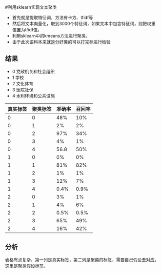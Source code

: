 #利用sklearn实现文本聚类

- 首先就是提取特征词，方法有卡方、tfidf等
- 然后将文本向量化，取到3000个特征词，如果文本中包含特征词，则把权重值置为tfidf值。
- 利用sklearn中的kmeans方法进行聚类。
- 由于此次语料本来就是分好类的可以打完标进行检验
## 结果

- 0 党政机关和社会组织
- 1 学校
- 2 文化体育
- 3 医院社保
- 4 水利环境和公共设施

真实标签 | 聚类标签 | 准确率 | 召回率
----|------|----|---
0 | 0  | 48% | 10% 
0 | 1  | 2%  | 2%
0 | 2  | 97% | 34%
0 | 3  | 4%  | 1%
0 | 4  | 56.8| 50%
1 | 0  | 0%  | 0%
1 | 1  | 81% | 82%
1 | 2  | 1%  | 1%
1 | 3  | 12% | 7%
1 | 4  | 0.4%|0.9%
2 | 0  | 3%  | 1%
2 | 1  | 4%  | 6%
2 | 2  | 0.5%| 0.5%
2 | 3  | 65% | 49%
2 | 4  | 16% | 42%


## 分析

表格有点复杂，第一列是真实标签，第二列是聚类的标签，需要自己假设去对应，这里是聚类假设标签。

